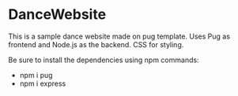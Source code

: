 # DanceWebsite

This is a sample dance website made on pug template.
Uses Pug as frontend and Node.js as the backend.
CSS for styling.

Be sure to install the dependencies using npm commands:
- npm i pug
- npm i express

